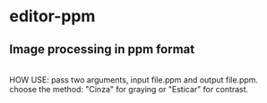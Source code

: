 # editor-ppm
<h2>Image processing in ppm format</h2><br>
HOW USE: pass two arguments, input file.ppm and output file.ppm.<br>
choose the method: "Cinza" for graying or "Esticar" for contrast.





